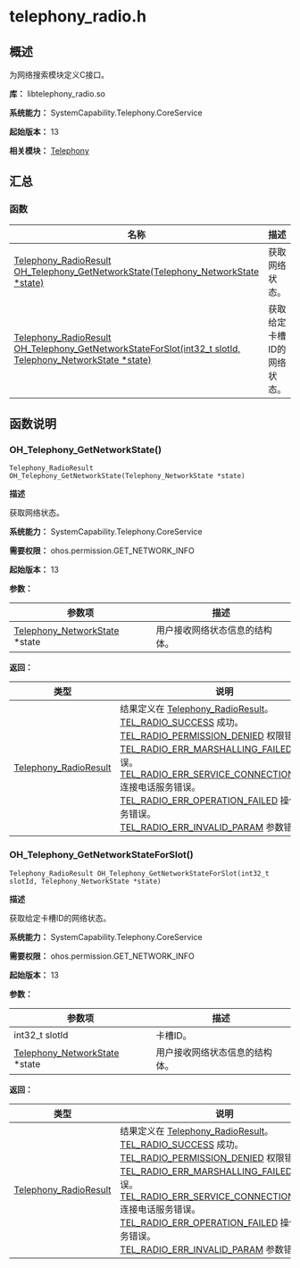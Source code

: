 # telephony_radio.h

## 概述

为网络搜索模块定义C接口。

**库：** libtelephony_radio.so

**系统能力：** SystemCapability.Telephony.CoreService

**起始版本：** 13

**相关模块：** [Telephony](capi-telephony.md)

## 汇总

### 函数

| 名称 | 描述 |
| -- | -- |
| [Telephony_RadioResult OH_Telephony_GetNetworkState(Telephony_NetworkState *state)](#oh_telephony_getnetworkstate) | 获取网络状态。 |
| [Telephony_RadioResult OH_Telephony_GetNetworkStateForSlot(int32_t slotId, Telephony_NetworkState *state)](#oh_telephony_getnetworkstateforslot) | 获取给定卡槽ID的网络状态。 |

## 函数说明

### OH_Telephony_GetNetworkState()

```
Telephony_RadioResult OH_Telephony_GetNetworkState(Telephony_NetworkState *state)
```

**描述**

获取网络状态。

**系统能力：** SystemCapability.Telephony.CoreService

**需要权限：** ohos.permission.GET_NETWORK_INFO

**起始版本：** 13


**参数：**

| 参数项 | 描述 |
| -- | -- |
| [Telephony_NetworkState](capi-telephony-telephony-networkstate.md) *state | 用户接收网络状态信息的结构体。 |

**返回：**

| 类型 | 说明 |
| -- | -- |
| [Telephony_RadioResult](capi-telephony-radio-type-h.md#telephony_radioresult) | 结果定义在 [Telephony_RadioResult](capi-telephony-radio-type-h.md#telephony_radioresult)。<br>         [TEL_RADIO_SUCCESS](capi-telephony-radio-type-h.md#telephony_radioresult) 成功。<br>         [TEL_RADIO_PERMISSION_DENIED](capi-telephony-radio-type-h.md#telephony_radioresult) 权限错误。<br>         [TEL_RADIO_ERR_MARSHALLING_FAILED](capi-telephony-radio-type-h.md#telephony_radioresult) 编组错误。<br>         [TEL_RADIO_ERR_SERVICE_CONNECTION_FAILED](capi-telephony-radio-type-h.md#telephony_radioresult) 连接电话服务错误。<br>         [TEL_RADIO_ERR_OPERATION_FAILED](capi-telephony-radio-type-h.md#telephony_radioresult) 操作电话服务错误。<br>         [TEL_RADIO_ERR_INVALID_PARAM](capi-telephony-radio-type-h.md#telephony_radioresult) 参数错误。 |

### OH_Telephony_GetNetworkStateForSlot()

```
Telephony_RadioResult OH_Telephony_GetNetworkStateForSlot(int32_t slotId, Telephony_NetworkState *state)
```

**描述**

获取给定卡槽ID的网络状态。

**系统能力：** SystemCapability.Telephony.CoreService

**需要权限：** ohos.permission.GET_NETWORK_INFO

**起始版本：** 13


**参数：**

| 参数项 | 描述 |
| -- | -- |
| int32_t slotId | 卡槽ID。 |
| [Telephony_NetworkState](capi-telephony-telephony-networkstate.md) *state | 用户接收网络状态信息的结构体。 |

**返回：**

| 类型 | 说明 |
| -- | -- |
| [Telephony_RadioResult](capi-telephony-radio-type-h.md#telephony_radioresult) | 结果定义在 [Telephony_RadioResult](capi-telephony-radio-type-h.md#telephony_radioresult)。<br>         [TEL_RADIO_SUCCESS](capi-telephony-radio-type-h.md#telephony_radioresult) 成功。<br>         [TEL_RADIO_PERMISSION_DENIED](capi-telephony-radio-type-h.md#telephony_radioresult) 权限错误。<br>         [TEL_RADIO_ERR_MARSHALLING_FAILED](capi-telephony-radio-type-h.md#telephony_radioresult) 编组错误。<br>         [TEL_RADIO_ERR_SERVICE_CONNECTION_FAILED](capi-telephony-radio-type-h.md#telephony_radioresult) 连接电话服务错误。<br>         [TEL_RADIO_ERR_OPERATION_FAILED](capi-telephony-radio-type-h.md#telephony_radioresult) 操作电话服务错误。<br>         [TEL_RADIO_ERR_INVALID_PARAM](capi-telephony-radio-type-h.md#telephony_radioresult) 参数错误。 |


